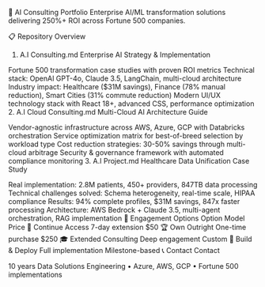 🚀 AI Consulting Portfolio
Enterprise AI/ML transformation solutions delivering 250%+ ROI across Fortune 500 companies.

📋 Repository Overview
1. A.I Consulting.md
Enterprise AI Strategy & Implementation

Fortune 500 transformation case studies with proven ROI metrics
Technical stack: OpenAI GPT-4o, Claude 3.5, LangChain, multi-cloud architecture
Industry impact: Healthcare ($31M savings), Finance (78% manual reduction), Smart Cities (31% commute reduction)
Modern UI/UX technology stack with React 18+, advanced CSS, performance optimization
2. A.I Cloud Consulting.md
Multi-Cloud AI Architecture Guide

Vendor-agnostic infrastructure across AWS, Azure, GCP with Databricks orchestration
Service optimization matrix for best-of-breed selection by workload type
Cost reduction strategies: 30-50% savings through multi-cloud arbitrage
Security & governance framework with automated compliance monitoring
3. A.I Project.md
Healthcare Data Unification Case Study

Real implementation: 2.8M patients, 450+ providers, 847TB data processing
Technical challenges solved: Schema heterogeneity, real-time scale, HIPAA compliance
Results: 94% complete profiles, $31M savings, 847x faster processing
Architecture: AWS Bedrock + Claude 3.5, multi-agent orchestration, RAG implementation
🎯 Engagement Options
Option	Model	Price
🔄 Continue Access	7-day extension	$50
🏆 Own Outright	One-time purchase	$250
🎓 Extended Consulting	Deep engagement	Custom
🚀 Build & Deploy	Full implementation	Milestone-based
📞 Contact
Contact

10 years Data Solutions Engineering • Azure, AWS, GCP • Fortune 500 implementations
